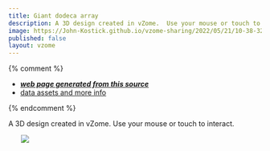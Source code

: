 ```yaml
---
title: Giant dodeca array
description: A 3D design created in vZome.  Use your mouse or touch to interact.
image: https://John-Kostick.github.io/vzome-sharing/2022/05/21/10-38-32-Giant-dideca-array/Giant-dideca-array.png
published: false
layout: vzome
---
```


{% comment %}
 - [***web page generated from this source***](<https://John-Kostick.github.io/vzome-sharing/2022/05/21/Giant-dideca-array-10-38-32.html>)
 - [data assets and more info](<https://github.com/John-Kostick/vzome-sharing/tree/main/2022/05/21/10-38-32-Giant-dideca-array/>)
 
{% endcomment %}

A 3D design created in vZome.  Use your mouse or touch to interact.

<vzome-viewer style="width: 87%; height: 60vh; margin: 5%"
       src="https://John-Kostick.github.io/vzome-sharing/2022/05/21/10-38-32-Giant-dideca-array/Giant-dideca-array.vZome" >
  <img src="https://John-Kostick.github.io/vzome-sharing/2022/05/21/10-38-32-Giant-dideca-array/Giant-dideca-array.png" />
</vzome-viewer>

